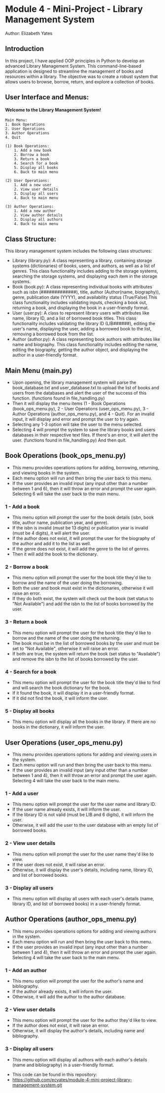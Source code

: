 # Module 4 - Mini-Project - Library Management System
Author: Elizabeth Yates

## Introduction

In this project, I have applied OOP principles in Python to develop an advanced Library Management System. This command-line-based application is designed to streamline the management of books and resources within a library. The objective was to create a robust system that allows users to browse, borrow, return, and explore a collection of books.

## User Interface and Menus:

#### Welcome to the Library Management System!

    Main Menu:
    1. Book Operations
    2. User Operations
    3. Author Operations
    4. Quit

    (1) Book Operations:
        1. Add a new book
        2. Borrow a book
        3. Return a book
        4. Search for a book
        5. Display all books
        6. Back to main menu

    (2) User Operations:
        1. Add a new user
        2. View user details
        3. Display all users
        4. Back to main menu

    (3) Author Operations:
        1. Add a new author
        2. View author details
        3. Display all authors
        4. Back to main menu

## Class Structure: 

This library management system includes the following class structures:

- Library (library.py): A class representing a library, containing storage systems (dictionaries) of books, users, and authors, as well as a list of genres. This class functionality includes adding to the storage systems, searching the storage systems, and displaying each item in the storage systems.
- Book (book.py): A class representing individual books with attributes such as isbn (#############), title, author (Author(name, biography)),  genre, publication date (YYYY), and availability status (True/False).This class functionality includes validating inputs, checking a book out, returning a book, and displaying the book in a user-friendly format.
- User (user.py): A class to represent library users with attributes like name, library ID, and a list of borrowed book titles. This class functionality includes validating the library ID (LIB######), editing the user's name, displaying the user, adding a borrowed book to the list, removing a borrowed book from the list.
- Author (author.py): A class representing book authors with attributes like name and biography. This class functionality includes editing the name, editing the biography, getting the author object, and displaying the author in a user-friendly format. 

## Main Menu (main.py)

- Upon opening, the library management system will parse the book_database.txt and user_database.txt to upload the list of books and users from the databases and alert the user of the success of this function. (functions found in file_handling.py)
- Then it will display the menu items (1 - Book Operations (book_ops_menu.py), 2 - User Operations (user_ops_menu.py), 3 - Author Operations (author_ops_menu.py), and 4 - Quit). For an invalid input, it will display and error and prompt the user to try again. 
- Selecting any 1-3 option will take the user to the menu selected. 
- Selecting 4 will prompt the system to save the library books and users databases in their respective text files. If there's an error, it will alert the user. (functions found in file_handling.py) And then quit. 

## Book Operations (book_ops_menu.py)

- This menu provides operations options for adding, borrowing, returning, and viewing books in the system. 
- Each menu option will run and then bring the user back to this menu.
- If the user provides an invalid input (any input other than a number between 1 and 6), then it will throw an error and prompt the user again. Selecting 6 will take the user back to the main menu.

### 1 - Add a book

- This menu option will prompt the user for the book details (isbn, book title, author name, publication year, and genre). 
- If the isbn is invalid (must be 13 digits) or publication year is invalid (must be 4 digits), it will alert the user. 
- If the author does not exist, it will prompt the user for the biography of the author and add it to the list as well. 
- If the genre does not exist, it will add the genre to the list of genres. 
- Then it will add the book to the dictionary.

### 2 - Borrow a book

- This menu option will prompt the user for the book title they'd like to borrow and the name of the user doing the borrowing. 
- Both the user and book must exist in the dictionaries, otherwise it will raise an error. 
- If they do both exist, the system will check out the book (set status to "Not Available") and add the isbn to the list of books borrowed by the user.

### 3 - Return a book

- This menu option will prompt the user for the book title they'd like to borrow and the name of the user doing the returning.
- The book must be in the list of borrowed books by the user and must be set to "Not Available", otherwise it will raise an error.
- If both are true, the system will return the book (set status to "Available") and remove the isbn to the list of books borrowed by the user.

### 4 - Search for a book

- This menu option will prompt the user for the book title they'd like to find and will search the book dictionary for the book. 
- If it found the book, it will display it in a user-friendly format. 
- If it did not find the book, it will inform the user.

### 5 - Display all books

- This menu option will display all the books in the library. If there are no books in the dictionary, it will inform the user. 

## User Operations (user_ops_menu.py)

- This menu provides operations options for adding and viewing users in the system. 
- Each menu option will run and then bring the user back to this menu.
- If the user provides an invalid input (any input other than a number between 1 and 4), then it will throw an error and prompt the user again. Selecting 4 will take the user back to the main menu.

### 1 - Add a user

- This menu option will prompt the user for the user name and library ID.
- If the user name already exists, it will inform the user. 
- If the library ID is not valid (must be LIB and 6 digits), it will inform the user.
- Otherwise, it will add the user to the user database with an empty list of borrowed books.

### 2 - View user details

- This menu option will prompt the user for the user name they'd like to view. 
- If the user does not exist, it will raise an error. 
- Otherwise, it will display the user's details, including name, library ID, and list of borrowed books. 

### 3 - Display all users

- This menu option will display all users with each user's details (name, library ID, and list of borrowed books) in a user-friendly format.

## Author Operations (author_ops_menu.py)

- This menu provides operations options for adding and viewing authors in the system. 
- Each menu option will run and then bring the user back to this menu.
- If the user provides an invalid input (any input other than a number between 1 and 4), then it will throw an error and prompt the user again. Selecting 4 will take the user back to the main menu.

### 1 - Add an author

- This menu option will prompt the user for the author's name and bibliography.
- If the author already exists, it will inform the user. 
- Otherwise, it will add the author to the author database.

### 2 - View user details

- This menu option will prompt the user for the author they'd like to view. 
- If the author does not exist, it will raise an error. 
- Otherwise, it will display the author's details, including name and bibliography. 

### 3 - Display all users

- This menu option will display all authors with each author's details (name and bibliography) in a user-friendly format.

* This code can be found in this repository:
* https://github.com/ecyates/module-4-mini-project-library-management-system.git 